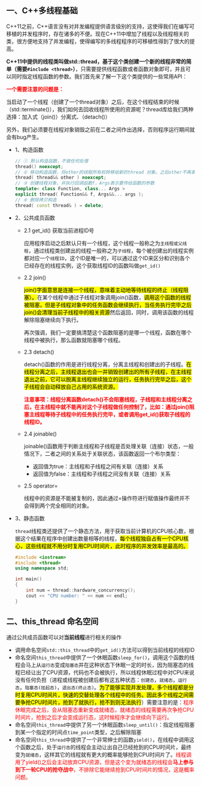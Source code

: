 ## 一、C++多线程基础
C++11之前，C++语言没有对并发编程提供语言级别的支持，这使得我们在编写可移植的并发程序时，存在诸多的不便。现在C++11中增加了线程以及线程相关的类，很方便地支持了并发编程，使得编写的多线程程序的可移植性得到了很大的提高。

**C++11中提供的线程类叫做std::thread，基于这个类创建一个新的线程非常的简单（需要`#include <thread>`）**，只需要提供线程函数或者函数对象即可，并且可以同时指定线程函数的参数。我们首先来了解一下这个类提供的一些常用API：

**<font color='red'>一个需要注意的问题是：</font>**

当启动了一个线程（创建了一个thread对象）之后，在这个线程结束的时候（std::terminate()），我们如何去回收线程所使用的资源呢？thread库给我们两种选择：加入式（join()）分离式、（detach()）

另外，我们必须要在线程对象销毁之前在二者之间作出选择，否则程序运行期间就会有bug产生。


- 1、构造函数
  ```c++
  // ① 默认构造函数，不做任何处理
  thread() noexcept;
  // ② 移动构造函数，将other的线程所有权转移给新的thread 对象。之后other不再表示执行线程。
  thread( thread&& other ) noexcept;
  // ③ 创建线程对象，并执行回调函数f，Args表示要传给函数的参数
  template< class Function, class... Args >
  explicit thread( Function&& f, Args&&... args );
  // ④ 删除拷贝构造
  thread( const thread& ) = delete;
  ```

- 2、公共成员函数
  - 2.1 get_id()  获取当前进程ID号
  
    应用程序启动之后默认只有一个线程，这个线程一般称之为`主线程或父线程`，通过线程类创建出的线程一般称之为`子线程`，每个被创建出的线程实例都对应一个`线程ID`，这个ID是唯一的，可以通过这个ID来区分和识别各个已经存在的线程实例，这个获取线程ID的函数叫做`get_id()`

  - 2.2 join()

    <mark>join()字面意思是连接一个线程，意味着主动地等待线程的终止（线程阻塞）。</mark>在某个线程中通过子线程对象调用join()函数，<mark>调用这个函数的线程被阻塞，但是子线程对象中的任务函数会继续执行，当任务执行完毕之后join()会清理当前子线程中的相关资源</mark>然后返回，同时，调用该函数的线程解除阻塞继续向下执行。

    再次强调，我们一定要搞清楚这个函数阻塞的是哪一个线程，函数在哪个线程中被执行，那么函数就阻塞哪个线程。

  - 2.3 detach()

    detach()函数的作用是进行线程分离，分离主线程和创建出的子线程。<mark>在线程分离之后，主线程退出也会一并销毁创建出的所有子线程，在主线程退出之前，它可以脱离主线程继续独立的运行，任务执行完毕之后，这个子线程会自动释放自己占用的系统资源。</mark>

    **<font color='red'>注意事项：线程分离函数detach()不会阻塞线程，子线程和主线程分离之后，在主线程中就不能再对这个子线程做任何控制了，比如：通过join()阻塞主线程等待子线程中的任务执行完毕，或者调用get_id()获取子线程的线程ID。</font>**

  - 2.4 joinable()

    joinable()函数用于判断主线程和子线程是否处理关联（连接）状态，一般情况下，二者之间的关系处于关联状态，该函数返回一个布尔类型：
    - 返回值为true：主线程和子线程之间有关联（连接）关系
    - 返回值为false：主线程和子线程之间没有关联（连接）关系

  - 2.5 operator=

    线程中的资源是不能被复制的，因此通过=操作符进行赋值操作最终并不会得到两个完全相同的对象。


- 3、静态函数

  `thread`线程类还提供了一个静态方法，用于获取当前计算机的CPU核心数，根据这个结果在程序中创建出数量相等的线程，<mark>每个线程独自占有一个CPU核心，这些线程就不用分时复用CPU时间片，此时程序的并发效率是最高的。</mark>

  ```c++
  #include <iostream>
  #include <thread>
  using namespace std;

  int main()
  {
      int num = thread::hardware_concurrency();
      cout << "CPU number: " << num << endl;
  }
  ```


## 二、this_thread 命名空间

  通过公共成员函数可以对**当前线程**进行相关的操作

  - 调用命名空间`std::this_thread`中的`get_id()`方法可以得到当前线程的线程ID
  - 命名空间`this_thread`中提供了一个休眠函数`sleep_for()`，调用这个函数的线程会马上从`运行态`变成`阻塞态`并在这种状态下休眠一定的时长，因为阻塞态的线程已经让出了CPU资源，代码也不会被执行，所以线程休眠过程中对CPU来说没有任何负担（进程或线程被创建后都有这五种状态：`创建态`，`就绪态`，`运行态`，`阻塞态(挂起态)`，`退出态(终止态)`。<mark>为了能够实现并发处理，多个线程都是分时复用CPU时间片，快速的交替处理各个线程中的任务。因此多个线程之间需要争抢CPU时间片，抢到了就执行，抢不到则无法执行</mark>）需要注意的是：<font color='red'>程序休眠完成之后，会从阻塞态重新变成就绪态，就绪态的线程需要再次争抢CPU时间片，抢到之后才会变成运行态，这时候程序才会继续向下运行。</font>
  - 命名空间`this_thread`中提供了另一个休眠函数`sleep_until()`：指定线程阻塞到某一个指定的时间点`time_point`类型，之后解除阻塞
  - 命名空间`this_thread`中提供了一个非常绅士的函数`yield()`，在线程中调用这个函数之后，处于`运行态`的线程会主动让出自己已经抢到的CPU时间片，最终变为`就绪态`，这样其它的线程就有更大的概率能够抢到CPU时间片了。<font color='red'>线程调用了yield()之后会主动放弃CPU资源，但是这个变为就绪态的线程会**马上参与到下一轮CPU的抢夺战中**，不排除它能继续抢到CPU时间片的情况，这是概率问题。</font>


